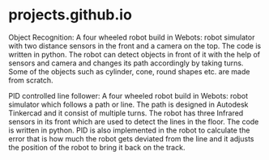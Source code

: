 # projects.github.io

Object Recognition: 
A four wheeled robot build in Webots: robot simulator with two distance sensors in the front and a camera on the top. The code is written in python. The robot can detect objects in front of it with the help of sensors and camera and changes its path accordingly by taking turns. Some of the objects such as cylinder, cone, round shapes etc. are made from scratch.  

PID controlled line follower: 
A four wheeled robot build in Webots: robot simulator which follows a path or line. The path is designed in Autodesk Tinkercad and it consist of multiple turns. The robot has three Infrared sensors in its front which are used to detect the lines in the floor. The code is written in python. PID is also implemented in the robot to calculate the error that is how much the robot gets deviated from the line and it adjusts the position of the robot to bring it back on the track.
